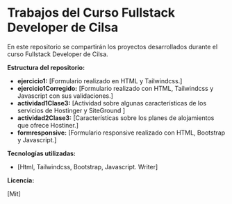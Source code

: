 # Trabajos del Curso Fullstack Developer de Cilsa

En este repositorio se compartirán los proyectos desarrollados durante el curso Fullstack Developer de Cilsa. 

**Estructura del repositorio:**

* **ejercicio1:** [Formulario realizado en HTML y Tailwindcss.]
* **ejercicio1Corregido:** [Formulario realizado con HTML, Tailwindcss y Javascript con sus validaciones.]
* **actividad1Clase3:** [Actividad sobre algunas características de los servicios de Hostinger y SiteGround ]
* **actividad2Clase3:** [Características sobre los planes de alojamientos que ofrece Hostiner.]
* **formresponsive:** [Formulario responsive realizado con HTML, Bootstrap y Javascript.] 

**Tecnologías utilizadas:**

* [Html, Tailwindcss, Bootstrap, Javascript. Writer]


**Licencia:**

[Mit]
